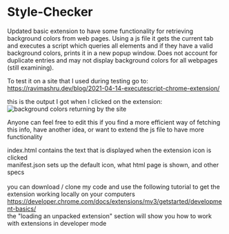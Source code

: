 # Style-Checker

Updated basic extension to have some functionality for retrieving background colors from web pages. Using a js file it gets the current tab and executes a script which queries all elements and if they have a valid background colors, prints it in a new popup window. Does not account for duplicate entries and may not display background colors for all webpages (still examining).

To test it on a site that I used during testing go to:
https://ravimashru.dev/blog/2021-04-14-executescript-chrome-extension/ 

this is the output I got when I clicked on the extension:
![background colors returning by the site](https://raw.githubusercontent.com/emilypeters/Style-Checker/background-colors-extension.png)

Anyone can feel free to edit this if you find a more efficient way of fetching this info, have another idea, or want to extend the js file to have more functionality

index.html contains the text that is displayed when the extension icon is clicked\
manifest.json sets up the default icon, what html page is shown, and other specs\
\
you can download / clone my code and use the following tutorial to get the extension working locally on your computers\
https://developer.chrome.com/docs/extensions/mv3/getstarted/development-basics/ \
the "loading an unpacked extension" section will show you how to work with extensions in developer mode
